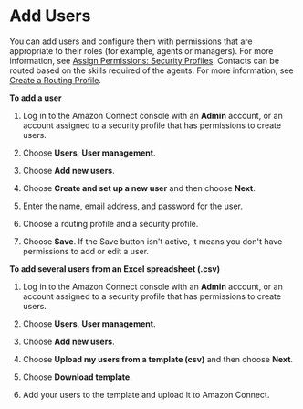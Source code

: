 # Add Users<a name="user-management"></a>

You can add users and configure them with permissions that are appropriate to their roles \(for example, agents or managers\)\. For more information, see [Assign Permissions: Security Profiles](connect-security-profiles.md)\. Contacts can be routed based on the skills required of the agents\. For more information, see [Create a Routing Profile](routing-profiles.md)\.

**To add a user**

1. Log in to the Amazon Connect console with an **Admin** account, or an account assigned to a security profile that has permissions to create users\.

1. Choose **Users**, **User management**\.

1. Choose **Add new users**\.

1. Choose **Create and set up a new user** and then choose **Next**\.

1. Enter the name, email address, and password for the user\.

1. Choose a routing profile and a security profile\.

1. Choose **Save**\. If the Save button isn't active, it means you don't have permissions to add or edit a user\. 

**To add several users from an Excel spreadsheet \(\.csv\)**

1. Log in to the Amazon Connect console with an **Admin** account, or an account assigned to a security profile that has permissions to create users\.

1. Choose **Users**, **User management**\.

1. Choose **Add new users**\.

1. Choose **Upload my users from a template \(csv\)** and then choose **Next**\.

1. Choose **Download template**\. 

1. Add your users to the template and upload it to Amazon Connect\.